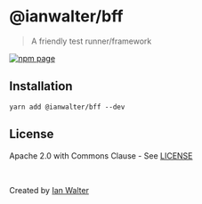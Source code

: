 # @ianwalter/bff
> A friendly test runner/framework

[![npm page][npmImage]][npmUrl]

## Installation

```console
yarn add @ianwalter/bff --dev
```

## License

Apache 2.0 with Commons Clause - See [LICENSE][licenseUrl]

&nbsp;

Created by [Ian Walter](https://iankwalter.com)

[npmImage]: https://img.shields.io/npm/v/@ianwalter/bff.svg
[npmUrl]: https://www.npmjs.com/package/@ianwalter/bff
[licenseUrl]: https://github.com/ianwalter/bff/blob/master/LICENSE

